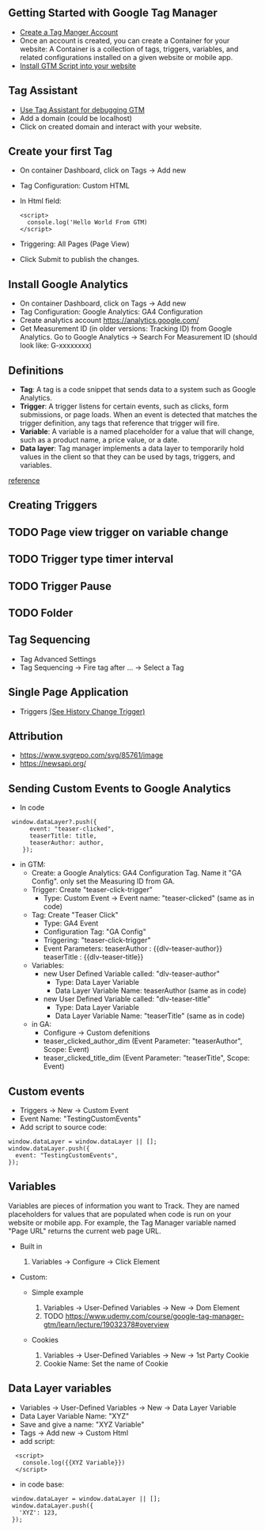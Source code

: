 ## Getting Started with Google Tag Manager

- [Create a Tag Manger Account](https://tagmanager.google.com/)
- Once an account is created, you can create a Container for your website:
  A Container is a collection of tags, triggers, variables, and related configurations installed on a given website or mobile app.
- [Install GTM Script into your website](https://developers.google.com/tag-platform/tag-manager/web)

## Tag Assistant

- [Use Tag Assistant for debugging GTM](https://tagassistant.google.com/)
- Add a domain (could be localhost)
- Click on created domain and interact with your website.

## Create your first Tag

- On container Dashboard, click on Tags -> Add new
- Tag Configuration: Custom HTML
- In Html field:

  ```
  <script>
    console.log('Hello World From GTM)
  </script>
  ```

- Triggering: All Pages (Page View)
- Click Submit to publish the changes.

## Install Google Analytics

- On container Dashboard, click on Tags -> Add new
- Tag Configuration: Google Analytics: GA4 Configuration
- Create analytics account https://analytics.google.com/
- Get Measurement ID (in older versions: Tracking ID) from Google Analytics. Go to Google Analytics -> Search For Measurement ID (should look like: G-xxxxxxxx)

## Definitions

- **Tag**: A tag is a code snippet that sends data to a system such as Google Analytics.
- **Trigger**: A trigger listens for certain events, such as clicks, form submissions, or page loads. When an event is detected that matches the trigger definition, any tags that reference that trigger will fire.
- **Variable**: A variable is a named placeholder for a value that will change, such as a product name, a price value, or a date.
- **Data layer**: Tag manager implements a data layer to temporarily hold values in the client so that they can be used by tags, triggers, and variables.

[reference](https://support.google.com/tagmanager/answer/6103657?hl=en#:~:text=Tag%3A%20A%20tag%20is%20code,reference%20that%20trigger%20will%20fire.)

## Creating Triggers



## TODO Page view trigger on variable change

## TODO Trigger type timer interval

## TODO Trigger Pause

## TODO Folder
## Tag Sequencing

- Tag Advanced Settings
- Tag Sequencing -> Fire tag after ... -> Select a Tag


## Single Page Application

- Triggers [(See History Change Trigger)](https://tagmanager.google.com/#/container/accounts/6006715401/containers/66043945/workspaces/7/triggers)

## Attribution

- https://www.svgrepo.com/svg/85761/image
- https://newsapi.org/

## Sending Custom Events to Google Analytics

- In code

```
 window.dataLayer?.push({
      event: "teaser-clicked",
      teaserTitle: title,
      teaserAuthor: author,
    });
```

- in GTM:
  - Create: a Google Analytics: GA4 Configuration Tag. Name it "GA Config". only set the Measuring ID from GA.
  - Trigger: Create "teaser-click-trigger"
    - Type: Custom Event -> Event name: "teaser-clicked" (same as in code)
  - Tag: Create "Teaser Click"
    - Type: GA4 Event
    - Configuration Tag: "GA Config"
    - Triggering: "teaser-click-trigger"
    - Event Parameters: 
      teaserAuthor : {{dlv-teaser-author}}
      teaserTitle : {{dlv-teaser-title}}
  - Variables:
    - new User Defined Variable called: "dlv-teaser-author"
      - Type: Data Layer Variable
      - Data Layer Variable Name: teaserAuthor (same as in code)
    - new User Defined Variable called: "dlv-teaser-title"
      - Type: Data Layer Variable
      - Data Layer Variable Name: "teaserTitle" (same as in code)
  - in GA:
    - Configure -> Custom defenitions
    - teaser_clicked_author_dim (Event Parameter: "teaserAuthor", Scope: Event)
    - teaser_clicked_title_dim (Event Parameter: "teaserTitle", Scope: Event)

## Custom events

- Triggers -> New -> Custom Event
- Event Name: "TestingCustomEvents"
- Add script to source code:

```
window.dataLayer = window.dataLayer || [];
window.dataLayer.push({
  event: "TestingCustomEvents",
});
```

## Variables

Variables are pieces of information you want to Track. They are named placeholders for values that are populated when code is run on your website or mobile app. For example, the Tag Manager variable named "Page URL" returns the current web page URL.

- Built in

  1. Variables -> Configure -> Click Element

- Custom:

  - Simple example

    1.  Variables -> User-Defined Variables -> New -> Dom Element
    2.  TODO https://www.udemy.com/course/google-tag-manager-gtm/learn/lecture/19032378#overview

  - Cookies
    1.  Variables -> User-Defined Variables -> New -> 1st Party Cookie
    2.  Cookie Name: Set the name of Cookie

## Data Layer variables

- Variables -> User-Defined Variables -> New -> Data Layer Variable
- Data Layer Variable Name: "XYZ"
- Save and give a name: "XYZ Variable"
- Tags -> Add new -> Custom Html
- add script:

```
  <script>
    console.log({{XYZ Variable}})
  </script>
```

- in code base:

```
 window.dataLayer = window.dataLayer || [];
 window.dataLayer.push({
   'XYZ': 123,
 });
```
